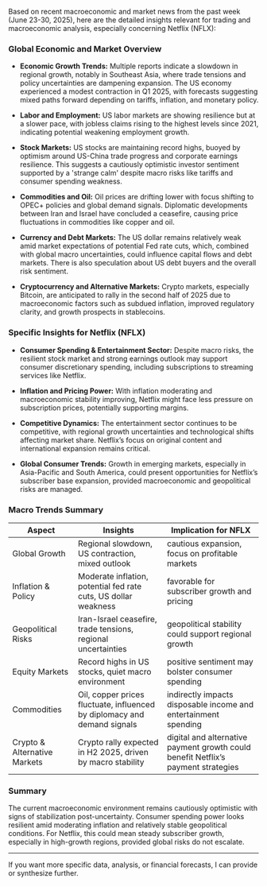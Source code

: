 Based on recent macroeconomic and market news from the past week (June 23-30, 2025), here are the detailed insights relevant for trading and macroeconomic analysis, especially concerning Netflix (NFLX):

### Global Economic and Market Overview

- **Economic Growth Trends:** Multiple reports indicate a slowdown in regional growth, notably in Southeast Asia, where trade tensions and policy uncertainties are dampening expansion. The US economy experienced a modest contraction in Q1 2025, with forecasts suggesting mixed paths forward depending on tariffs, inflation, and monetary policy.

- **Labor and Employment:** US labor markets are showing resilience but at a slower pace, with jobless claims rising to the highest levels since 2021, indicating potential weakening employment growth.

- **Stock Markets:** US stocks are maintaining record highs, buoyed by optimism around US-China trade progress and corporate earnings resilience. This suggests a cautiously optimistic investor sentiment supported by a 'strange calm' despite macro risks like tariffs and consumer spending weakness.

- **Commodities and Oil:** Oil prices are drifting lower with focus shifting to OPEC+ policies and global demand signals. Diplomatic developments between Iran and Israel have concluded a ceasefire, causing price fluctuations in commodities like copper and oil.

- **Currency and Debt Markets:** The US dollar remains relatively weak amid market expectations of potential Fed rate cuts, which, combined with global macro uncertainties, could influence capital flows and debt markets. There is also speculation about US debt buyers and the overall risk sentiment.

- **Cryptocurrency and Alternative Markets:** Crypto markets, especially Bitcoin, are anticipated to rally in the second half of 2025 due to macroeconomic factors such as subdued inflation, improved regulatory clarity, and growth prospects in stablecoins.

### Specific Insights for Netflix (NFLX)

- **Consumer Spending & Entertainment Sector:** Despite macro risks, the resilient stock market and strong earnings outlook may support consumer discretionary spending, including subscriptions to streaming services like Netflix. 

- **Inflation and Pricing Power:** With inflation moderating and macroeconomic stability improving, Netflix might face less pressure on subscription prices, potentially supporting margins.

- **Competitive Dynamics:** The entertainment sector continues to be competitive, with regional growth uncertainties and technological shifts affecting market share. Netflix’s focus on original content and international expansion remains critical.

- **Global Consumer Trends:** Growth in emerging markets, especially in Asia-Pacific and South America, could present opportunities for Netflix’s subscriber base expansion, provided macroeconomic and geopolitical risks are managed.

### Macro Trends Summary
| Aspect                     | Insights                                                                                 | Implication for NFLX                        |
|----------------------------|------------------------------------------------------------------------------------------|---------------------------------------------|
| Global Growth              | Regional slowdown, US contraction, mixed outlook                                       | cautious expansion, focus on profitable markets |
| Inflation & Policy       | Moderate inflation, potential fed rate cuts, US dollar weakness                          | favorable for subscriber growth and pricing |
| Geopolitical Risks         | Iran-Israel ceasefire, trade tensions, regional uncertainties                          | geopolitical stability could support regional growth |
| Equity Markets             | Record highs in US stocks, quiet macro environment                                    | positive sentiment may bolster consumer spending |
| Commodities                | Oil, copper prices fluctuate, influenced by diplomacy and demand signals              | indirectly impacts disposable income and entertainment spending |
| Crypto & Alternative Markets | Crypto rally expected in H2 2025, driven by macro stability                            | digital and alternative payment growth could benefit Netflix’s payment strategies |

### Summary
The current macroeconomic environment remains cautiously optimistic with signs of stabilization post-uncertainty. Consumer spending power looks resilient amid moderating inflation and relatively stable geopolitical conditions. For Netflix, this could mean steady subscriber growth, especially in high-growth regions, provided global risks do not escalate.

---

If you want more specific data, analysis, or financial forecasts, I can provide or synthesize further.
